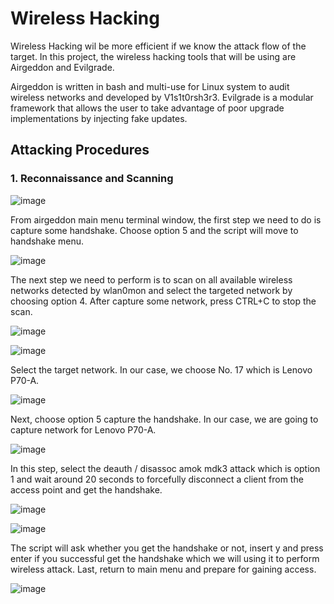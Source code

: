 # Wireless Hacking
Wireless Hacking wil be more efficient if we know the attack flow of the target. In this project, the wireless hacking tools that will be using are Airgeddon and Evilgrade.

Airgeddon is written in bash and multi-use for Linux system to audit wireless networks and developed by V1s1t0rsh3r3. Evilgrade is a modular framework that allows the user to take advantage of poor upgrade implementations by injecting fake updates.

## Attacking Procedures
### 1. Reconnaissance and Scanning
![image](https://user-images.githubusercontent.com/86700132/131205508-b0bfc5ed-5072-44a6-a30d-887e94de6b7a.png)


From airgeddon main menu terminal window, the first step we need to do is capture some handshake. Choose option 5 and the script will move to handshake menu.


![image](https://user-images.githubusercontent.com/86700132/131205518-8c1e03c3-5ca0-4d6a-b13b-43b19cc2e925.png)


The next step we need to perform is to scan on all available wireless networks detected by wlan0mon and select the targeted network by choosing option 4. After capture some network, press CTRL+C to stop the scan.


![image](https://user-images.githubusercontent.com/86700132/131205534-6dcabe16-dd9f-4074-b612-9d5e13355277.png)

![image](https://user-images.githubusercontent.com/86700132/131205536-3da2d3f7-e9dc-4cef-8333-c5c3f8f2ac67.png)


Select the target network. In our case, we choose No. 17 which is Lenovo P70-A.


![image](https://user-images.githubusercontent.com/86700132/131205543-d85990f2-4e90-439f-8efa-7d2c41c48df8.png)


Next, choose option 5 capture the handshake. In our case, we are going to capture network for Lenovo P70-A.


![image](https://user-images.githubusercontent.com/86700132/131205549-dab1e1a0-5df7-48bf-83a4-db56ff51d68b.png)


In this step, select the deauth / disassoc amok mdk3 attack which is option 1 and wait around 20 seconds to forcefully disconnect a client from the access point and get the handshake.


![image](https://user-images.githubusercontent.com/86700132/131205552-b80bf9a8-3293-4ce5-b847-a341c67a6d74.png)

![image](https://user-images.githubusercontent.com/86700132/131205554-becfb657-db15-40dd-b672-b806615d141a.png)


The script will ask whether you get the handshake or not, insert y and press enter if you successful get the handshake which we will using it to perform wireless attack. Last, return to main menu and prepare for gaining access.


![image](https://user-images.githubusercontent.com/86700132/131205559-2d7a715e-f9e8-4728-b1d6-69032d9bea68.png)

